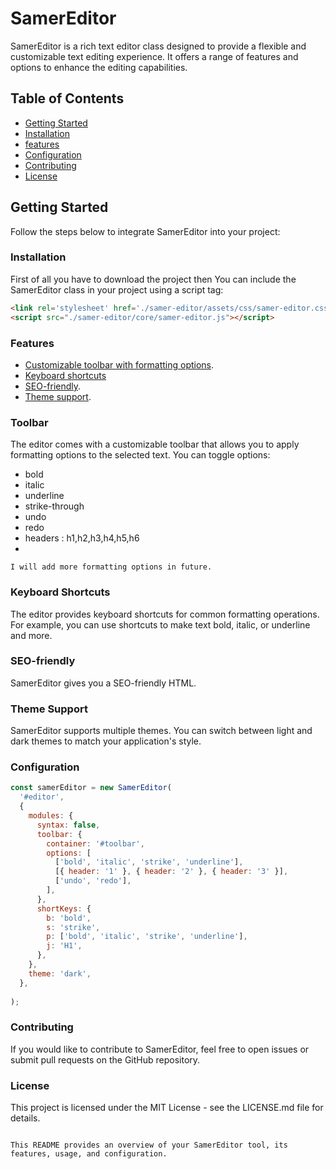 # SamerEditor

SamerEditor is a rich text editor class designed to provide a flexible and customizable text editing experience. It offers a range of features and options to enhance the editing capabilities.

## Table of Contents
- [Getting Started](#getting-started)
- [Installation](#Installation)
- [features](#features)
- [Configuration](#configuration)
- [Contributing](#contributing)
- [License](#license)

## Getting Started
Follow the steps below to integrate SamerEditor into your project:

### Installation
First of all you have to download the project then You can include the SamerEditor class in your project using a script tag:
```html
<link rel='stylesheet' href='./samer-editor/assets/css/samer-editor.css'/>
<script src="./samer-editor/core/samer-editor.js"></script>
```
### Features
- [Customizable toolbar with formatting options](#toolbar).
- [Keyboard shortcuts](#keyboad-shortcuts)
- [SEO-friendly](#seo-friendly).
- [Theme support](#theme-support).
### Toolbar
The editor comes with a customizable toolbar that allows you to apply formatting options to the selected text. You can toggle options: 
- bold
- italic
- underline
- strike-through
- undo
- redo
- headers : h1,h2,h3,h4,h5,h6
-
`I will add more formatting options in future.`

### Keyboard Shortcuts
The editor provides keyboard shortcuts for common formatting operations. For example, you can use shortcuts to make text bold, italic, or underline and more.

### SEO-friendly
SamerEditor gives you a SEO-friendly HTML.

### Theme Support
SamerEditor supports multiple themes. You can switch between light and dark themes to match your application's style.

### Configuration
```js
const samerEditor = new SamerEditor(
  '#editor',
  {
    modules: {
      syntax: false,
      toolbar: {
        container: '#toolbar',
        options: [
          ['bold', 'italic', 'strike', 'underline'],
          [{ header: '1' }, { header: '2' }, { header: '3' }],
          ['undo', 'redo'],
        ],
      },
      shortKeys: {
        b: 'bold',
        s: 'strike',
        p: ['bold', 'italic', 'strike', 'underline'],
        j: 'H1',
      },
    },
    theme: 'dark',
  },
  
);

```
### Contributing
If you would like to contribute to SamerEditor, feel free to open issues or submit pull requests on the GitHub repository.

### License
This project is licensed under the MIT License - see the LICENSE.md file for details.
```vbnet

This README provides an overview of your SamerEditor tool, its features, usage, and configuration.
